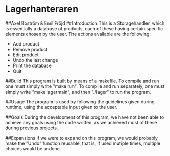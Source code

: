 # Lagerhanteraren
##Axel Boström & Emil Fröjd
##Introduction
This is a Storagehandler, which is essentially a database of products, each of these having certain specific elements chosen by the user. The actions available are the following:
- Add product
- Remove product
- Edit product
- Undo the last change
- Print the database
- Quit

##Build
This program is built by means of a makefile. To compile and run one must simply write "make run". To compile and run separately, one must simply write "make lagermain", and then "./lager" to run the program. 

##Usage
The program is used by following the guidelines given during runtime, using the acceptable input given to the user. 

##Goals
During the development of this program, we have not been able to achieve any goals using the code written, as we achieved most of these during previous projects.

##Expansions
If we were to expand on this program, we would probably make the "Undo" function reusable, that is, if used mutiple times, multiple choices would be undone.
